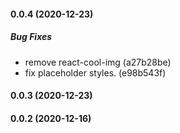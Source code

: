 #### 0.0.4 (2020-12-23)

##### Bug Fixes

*  remove react-cool-img (a27b28be)
*  fix placeholder styles. (e98b543f)

#### 0.0.3 (2020-12-23)

#### 0.0.2 (2020-12-16)

